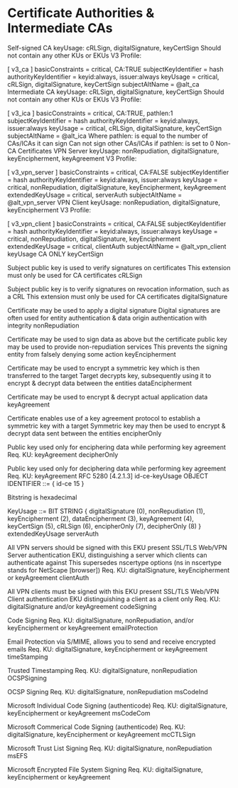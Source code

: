 # Certificate Authorities & Intermediate CAs
Self-signed CA
keyUsage: cRLSign, digitalSignature, keyCertSign
Should not contain any other KUs or EKUs
V3 Profile:

[ v3_ca ]
basicConstraints        = critical, CA:TRUE
subjectKeyIdentifier    = hash
authorityKeyIdentifier  = keyid:always, issuer:always
keyUsage                = critical, cRLSign, digitalSignature, keyCertSign
subjectAltName          = @alt_ca
Intermediate CA
keyUsage: cRLSign, digitalSignature, keyCertSign
Should not contain any other KUs or EKUs
V3 Profile:

[ v3_ica ]
basicConstraints        = critical, CA:TRUE, pathlen:1
subjectKeyIdentifier    = hash
authorityKeyIdentifier  = keyid:always, issuer:always
keyUsage                = critical, cRLSign, digitalSignature, keyCertSign
subjectAltName          = @alt_ica
Where pathlen: is equal to the number of CAs/ICAs it can sign
Can not sign other CAs/ICAs if pathlen: is set to 0
Non-CA Certificates
VPN Server
keyUsage: nonRepudiation, digitalSignature, keyEncipherment, keyAgreement
V3 Profile:

[ v3_vpn_server ]
basicConstraints        = critical, CA:FALSE
subjectKeyIdentifier    = hash
authorityKeyIdentifier  = keyid:always, issuer:always
keyUsage                = critical, nonRepudiation, digitalSignature, keyEncipherment, keyAgreement 
extendedKeyUsage        = critical, serverAuth
subjectAltName          = @alt_vpn_server
VPN Client
keyUsage: nonRepudiation, digitalSignature, keyEncipherment
V3 Profile:

[ v3_vpn_client ]
basicConstraints        = critical, CA:FALSE
subjectKeyIdentifier    = hash
authorityKeyIdentifier  = keyid:always, issuer:always
keyUsage                = critical, nonRepudiation, digitalSignature, keyEncipherment
extendedKeyUsage        = critical, clientAuth
subjectAltName          = @alt_vpn_client
keyUsage
CA ONLY
keyCertSign

Subject public key is used to verify signatures on certificates
This extension must only be used for CA certificates
cRLSign

Subject public key is to verify signatures on revocation information, such as a CRL
This extension must only be used for CA certificates
digitalSignature

Certificate may be used to apply a digital signature
Digital signatures are often used for entity authentication & data origin authentication with integrity
nonRepudiation

Certificate may be used to sign data as above but the certificate public key may be used to provide non-repudiation services
This prevents the signing entity from falsely denying some action
keyEncipherment

Certificate may be used to encrypt a symmetric key which is then transferred to the target
Target decrypts key, subsequently using it to encrypt & decrypt data between the entities
dataEncipherment

Certificate may be used to encrypt & decrypt actual application data
keyAgreement

Certificate enables use of a key agreement protocol to establish a symmetric key with a target
Symmetric key may then be used to encrypt & decrypt data sent between the entities
encipherOnly

Public key used only for enciphering data while performing key agreement
Req. KU: keyAgreement
decipherOnly

Public key used only for deciphering data while performing key agreement
Req. KU: keyAgreement
RFC 5280 [4.2.1.3]
id-ce-keyUsage OBJECT IDENTIFIER ::=  { id-ce 15 }

Bitstring is hexadecimal

KeyUsage ::= BIT STRING {
    digitalSignature    (0),
    nonRepudiation      (1),
    keyEncipherment     (2),
    dataEncipherment    (3),
    keyAgreement        (4),
    keyCertSign         (5),
    cRLSign             (6),
    encipherOnly        (7),
    decipherOnly        (8)
}
extendedKeyUsage
serverAuth

All VPN servers should be signed with this EKU present
SSL/TLS Web/VPN Server authentication EKU, distinguishing a server which clients can authenticate against
This supersedes nscertype options (ns in nscertype stands for NetScape [browser])
Req. KU: digitalSignature, keyEncipherment or keyAgreement
clientAuth

All VPN clients must be signed with this EKU present
SSL/TLS Web/VPN Client authentication EKU distinguishing a client as a client only
Req. KU: digitalSignature and/or keyAgreement
codeSigning

Code Signing
Req. KU: digitalSignature, nonRepudiation, and/or keyEncipherment or keyAgreement
emailProtection

Email Protection via S/MIME, allows you to send and receive encrypted emails
Req. KU: digitalSignature, keyEncipherment or keyAgreement
timeStamping

Trusted Timestamping
Req. KU: digitalSignature, nonRepudiation
OCSPSigning

OCSP Signing
Req. KU: digitalSignature, nonRepudiation
msCodeInd

Microsoft Individual Code Signing (authenticode)
Req. KU: digitalSignature, keyEncipherment or keyAgreement
msCodeCom

Microsoft Commerical Code Signing (authenticode)
Req. KU: digitalSignature, keyEncipherment or keyAgreement
mcCTLSign

Microsoft Trust List Signing
Req. KU: digitalSignature, nonRepudiation
msEFS

Microsoft Encrypted File System Signing
Req. KU: digitalSignature, keyEncipherment or keyAgreement
